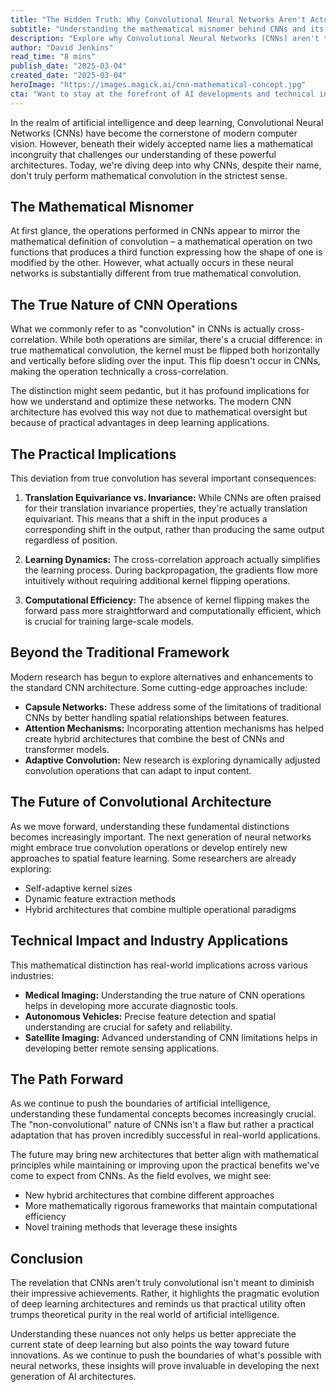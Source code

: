 ```yaml
---
title: "The Hidden Truth: Why Convolutional Neural Networks Aren't Actually Convolutional"
subtitle: "Understanding the mathematical misnomer behind CNNs and its practical implications"
description: "Explore why Convolutional Neural Networks (CNNs) aren't truly convolutional, and how this 'mathematical misnomer' has benefited their application in AI."
author: "David Jenkins"
read_time: "8 mins"
publish_date: "2025-03-04"
created_date: "2025-03-04"
heroImage: "https://images.magick.ai/cnn-mathematical-concept.jpg"
cta: "Want to stay at the forefront of AI developments and technical insights? Follow us on LinkedIn for more in-depth analysis of machine learning architectures and their real-world applications."
---
```


In the realm of artificial intelligence and deep learning, Convolutional Neural Networks (CNNs) have become the cornerstone of modern computer vision. However, beneath their widely accepted name lies a mathematical incongruity that challenges our understanding of these powerful architectures. Today, we're diving deep into why CNNs, despite their name, don't truly perform mathematical convolution in the strictest sense.

## The Mathematical Misnomer

At first glance, the operations performed in CNNs appear to mirror the mathematical definition of convolution – a mathematical operation on two functions that produces a third function expressing how the shape of one is modified by the other. However, what actually occurs in these neural networks is substantially different from true mathematical convolution.

## The True Nature of CNN Operations

What we commonly refer to as "convolution" in CNNs is actually cross-correlation. While both operations are similar, there's a crucial difference: in true mathematical convolution, the kernel must be flipped both horizontally and vertically before sliding over the input. This flip doesn't occur in CNNs, making the operation technically a cross-correlation.

The distinction might seem pedantic, but it has profound implications for how we understand and optimize these networks. The modern CNN architecture has evolved this way not due to mathematical oversight but because of practical advantages in deep learning applications.

## The Practical Implications

This deviation from true convolution has several important consequences:

1. **Translation Equivariance vs. Invariance:** While CNNs are often praised for their translation invariance properties, they're actually translation equivariant. This means that a shift in the input produces a corresponding shift in the output, rather than producing the same output regardless of position.

2. **Learning Dynamics:** The cross-correlation approach actually simplifies the learning process. During backpropagation, the gradients flow more intuitively without requiring additional kernel flipping operations.

3. **Computational Efficiency:** The absence of kernel flipping makes the forward pass more straightforward and computationally efficient, which is crucial for training large-scale models.

## Beyond the Traditional Framework

Modern research has begun to explore alternatives and enhancements to the standard CNN architecture. Some cutting-edge approaches include:

- **Capsule Networks:** These address some of the limitations of traditional CNNs by better handling spatial relationships between features.
- **Attention Mechanisms:** Incorporating attention mechanisms has helped create hybrid architectures that combine the best of CNNs and transformer models.
- **Adaptive Convolution:** New research is exploring dynamically adjusted convolution operations that can adapt to input content.

## The Future of Convolutional Architecture

As we move forward, understanding these fundamental distinctions becomes increasingly important. The next generation of neural networks might embrace true convolution operations or develop entirely new approaches to spatial feature learning. Some researchers are already exploring:

- Self-adaptive kernel sizes
- Dynamic feature extraction methods
- Hybrid architectures that combine multiple operational paradigms

## Technical Impact and Industry Applications

This mathematical distinction has real-world implications across various industries:

- **Medical Imaging:** Understanding the true nature of CNN operations helps in developing more accurate diagnostic tools.
- **Autonomous Vehicles:** Precise feature detection and spatial understanding are crucial for safety and reliability.
- **Satellite Imaging:** Advanced understanding of CNN limitations helps in developing better remote sensing applications.

## The Path Forward

As we continue to push the boundaries of artificial intelligence, understanding these fundamental concepts becomes increasingly crucial. The "non-convolutional" nature of CNNs isn't a flaw but rather a practical adaptation that has proven incredibly successful in real-world applications.

The future may bring new architectures that better align with mathematical principles while maintaining or improving upon the practical benefits we've come to expect from CNNs. As the field evolves, we might see:

- New hybrid architectures that combine different approaches
- More mathematically rigorous frameworks that maintain computational efficiency
- Novel training methods that leverage these insights

## Conclusion

The revelation that CNNs aren't truly convolutional isn't meant to diminish their impressive achievements. Rather, it highlights the pragmatic evolution of deep learning architectures and reminds us that practical utility often trumps theoretical purity in the real world of artificial intelligence.

Understanding these nuances not only helps us better appreciate the current state of deep learning but also points the way toward future innovations. As we continue to push the boundaries of what's possible with neural networks, these insights will prove invaluable in developing the next generation of AI architectures.